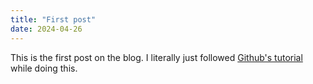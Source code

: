```yaml
---
title: "First post"
date: 2024-04-26
---
```


This is the first post on the blog. I literally just followed [Github's tutorial](https://github.com/skills/github-pages) while doing this. 
